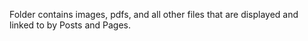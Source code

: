 Folder contains images, pdfs, and all other files that are displayed and linked to by Posts and Pages.